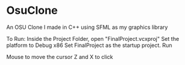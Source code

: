 # OsuClone
An OSU Clone I made in C++ using SFML as my graphics library


To Run:
Inside the Project Folder, open "FinalProject.vcxproj"
Set the platform to Debug x86
Set FinalProject as the startup project. 
Run 

Mouse to move the cursor
Z and X to click